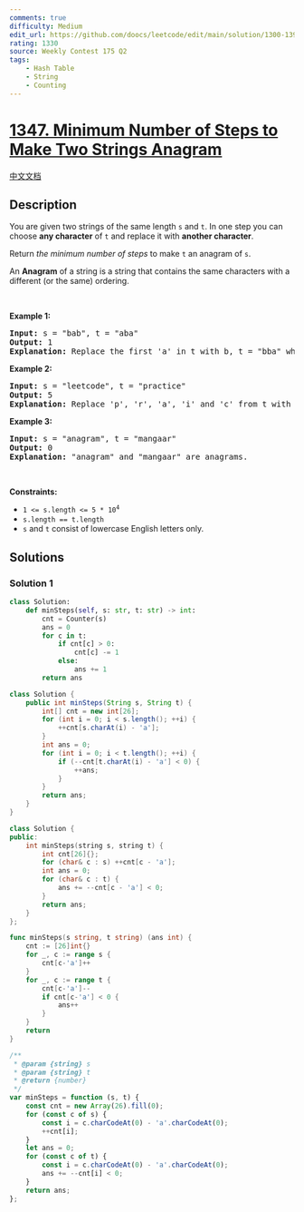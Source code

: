 ```yaml
---
comments: true
difficulty: Medium
edit_url: https://github.com/doocs/leetcode/edit/main/solution/1300-1399/1347.Minimum%20Number%20of%20Steps%20to%20Make%20Two%20Strings%20Anagram/README_EN.md
rating: 1330
source: Weekly Contest 175 Q2
tags:
    - Hash Table
    - String
    - Counting
---
```


# [1347. Minimum Number of Steps to Make Two Strings Anagram](https://leetcode.com/problems/minimum-number-of-steps-to-make-two-strings-anagram)

[中文文档](/solution/1300-1399/1347.Minimum%20Number%20of%20Steps%20to%20Make%20Two%20Strings%20Anagram/README.md)

## Description

<p>You are given two strings of the same length <code>s</code> and <code>t</code>. In one step you can choose <strong>any character</strong> of <code>t</code> and replace it with <strong>another character</strong>.</p>

<p>Return <em>the minimum number of steps</em> to make <code>t</code> an anagram of <code>s</code>.</p>

<p>An <strong>Anagram</strong> of a string is a string that contains the same characters with a different (or the same) ordering.</p>

<p>&nbsp;</p>
<p><strong class="example">Example 1:</strong></p>

<pre>
<strong>Input:</strong> s = &quot;bab&quot;, t = &quot;aba&quot;
<strong>Output:</strong> 1
<strong>Explanation:</strong> Replace the first &#39;a&#39; in t with b, t = &quot;bba&quot; which is anagram of s.
</pre>

<p><strong class="example">Example 2:</strong></p>

<pre>
<strong>Input:</strong> s = &quot;leetcode&quot;, t = &quot;practice&quot;
<strong>Output:</strong> 5
<strong>Explanation:</strong> Replace &#39;p&#39;, &#39;r&#39;, &#39;a&#39;, &#39;i&#39; and &#39;c&#39; from t with proper characters to make t anagram of s.
</pre>

<p><strong class="example">Example 3:</strong></p>

<pre>
<strong>Input:</strong> s = &quot;anagram&quot;, t = &quot;mangaar&quot;
<strong>Output:</strong> 0
<strong>Explanation:</strong> &quot;anagram&quot; and &quot;mangaar&quot; are anagrams. 
</pre>

<p>&nbsp;</p>
<p><strong>Constraints:</strong></p>

<ul>
	<li><code>1 &lt;= s.length &lt;= 5 * 10<sup>4</sup></code></li>
	<li><code>s.length == t.length</code></li>
	<li><code>s</code> and <code>t</code> consist of lowercase English letters only.</li>
</ul>

## Solutions

### Solution 1

<!-- tabs:start -->

```python
class Solution:
    def minSteps(self, s: str, t: str) -> int:
        cnt = Counter(s)
        ans = 0
        for c in t:
            if cnt[c] > 0:
                cnt[c] -= 1
            else:
                ans += 1
        return ans
```

```java
class Solution {
    public int minSteps(String s, String t) {
        int[] cnt = new int[26];
        for (int i = 0; i < s.length(); ++i) {
            ++cnt[s.charAt(i) - 'a'];
        }
        int ans = 0;
        for (int i = 0; i < t.length(); ++i) {
            if (--cnt[t.charAt(i) - 'a'] < 0) {
                ++ans;
            }
        }
        return ans;
    }
}
```

```cpp
class Solution {
public:
    int minSteps(string s, string t) {
        int cnt[26]{};
        for (char& c : s) ++cnt[c - 'a'];
        int ans = 0;
        for (char& c : t) {
            ans += --cnt[c - 'a'] < 0;
        }
        return ans;
    }
};
```

```go
func minSteps(s string, t string) (ans int) {
	cnt := [26]int{}
	for _, c := range s {
		cnt[c-'a']++
	}
	for _, c := range t {
		cnt[c-'a']--
		if cnt[c-'a'] < 0 {
			ans++
		}
	}
	return
}
```

```js
/**
 * @param {string} s
 * @param {string} t
 * @return {number}
 */
var minSteps = function (s, t) {
    const cnt = new Array(26).fill(0);
    for (const c of s) {
        const i = c.charCodeAt(0) - 'a'.charCodeAt(0);
        ++cnt[i];
    }
    let ans = 0;
    for (const c of t) {
        const i = c.charCodeAt(0) - 'a'.charCodeAt(0);
        ans += --cnt[i] < 0;
    }
    return ans;
};
```

<!-- tabs:end -->

<!-- end -->
